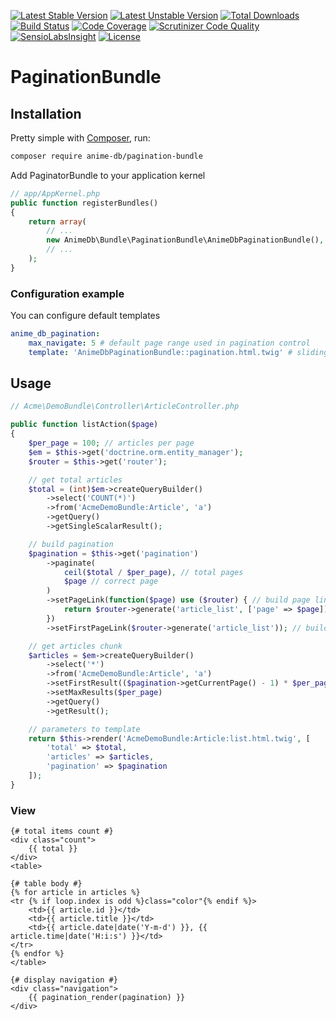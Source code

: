 [![Latest Stable Version](https://poser.pugx.org/anime-db/pagination-bundle/v/stable.png)](https://packagist.org/packages/anime-db/pagination-bundle)
[![Latest Unstable Version](https://poser.pugx.org/anime-db/pagination-bundle/v/unstable.png)](https://packagist.org/packages/anime-db/pagination-bundle)
[![Total Downloads](https://poser.pugx.org/anime-db/pagination-bundle/downloads)](https://packagist.org/packages/anime-db/pagination-bundle)
[![Build Status](https://travis-ci.org/anime-db/pagination-bundle.svg?branch=master)](https://travis-ci.org/anime-db/pagination-bundle)
[![Code Coverage](https://scrutinizer-ci.com/g/anime-db/pagination-bundle/badges/coverage.png?b=master)](https://scrutinizer-ci.com/g/anime-db/pagination-bundle/?branch=master)
[![Scrutinizer Code Quality](https://scrutinizer-ci.com/g/anime-db/pagination-bundle/badges/quality-score.png?b=master)](https://scrutinizer-ci.com/g/anime-db/pagination-bundle/?branch=master)
[![SensioLabsInsight](https://insight.sensiolabs.com/projects/47d29f1b-830d-4c11-aaa4-01031f23a8ea/mini.png)](https://insight.sensiolabs.com/projects/47d29f1b-830d-4c11-aaa4-01031f23a8ea)
[![License](https://poser.pugx.org/anime-db/pagination-bundle/license.png)](https://packagist.org/packages/anime-db/pagination-bundle)

# PaginationBundle

## Installation

Pretty simple with [Composer](http://packagist.org), run:

```sh
composer require anime-db/pagination-bundle
```

Add PaginatorBundle to your application kernel

```php
// app/AppKernel.php
public function registerBundles()
{
    return array(
        // ...
        new AnimeDb\Bundle\PaginationBundle\AnimeDbPaginationBundle(),
        // ...
    );
}
```

### Configuration example

You can configure default templates

```yaml
anime_db_pagination:
    max_navigate: 5 # default page range used in pagination control
    template: 'AnimeDbPaginationBundle::pagination.html.twig' # sliding pagination controls template
```

## Usage

```php
// Acme\DemoBundle\Controller\ArticleController.php

public function listAction($page)
{
    $per_page = 100; // articles per page
    $em = $this->get('doctrine.orm.entity_manager');
    $router = $this->get('router');

    // get total articles
    $total = (int)$em->createQueryBuilder()
        ->select('COUNT(*)')
        ->from('AcmeDemoBundle:Article', 'a')
        ->getQuery()
        ->getSingleScalarResult();

    // build pagination
    $pagination = $this->get('pagination')
        ->paginate(
            ceil($total / $per_page), // total pages
            $page // correct page
        )
        ->setPageLink(function($page) use ($router) { // build page link
            return $router->generate('article_list', ['page' => $page]);
        })
        ->setFirstPageLink($router->generate('article_list')); // build link for first page

    // get articles chunk
    $articles = $em->createQueryBuilder()
        ->select('*')
        ->from('AcmeDemoBundle:Article', 'a')
        ->setFirstResult(($pagination->getCurrentPage() - 1) * $per_page)
        ->setMaxResults($per_page)
        ->getQuery()
        ->getResult();

    // parameters to template
    return $this->render('AcmeDemoBundle:Article:list.html.twig', [
        'total' => $total,
        'articles' => $articles,
        'pagination' => $pagination
    ]);
}
```


### View

```twig
{# total items count #}
<div class="count">
    {{ total }}
</div>
<table>

{# table body #}
{% for article in articles %}
<tr {% if loop.index is odd %}class="color"{% endif %}>
    <td>{{ article.id }}</td>
    <td>{{ article.title }}</td>
    <td>{{ article.date|date('Y-m-d') }}, {{ article.time|date('H:i:s') }}</td>
</tr>
{% endfor %}
</table>

{# display navigation #}
<div class="navigation">
    {{ pagination_render(pagination) }}
</div>
